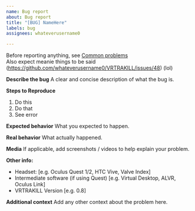 ```yaml
---
name: Bug report
about: Bug report
title: "[BUG] NameHere"
labels: bug
assignees: whateverusername0

---
```


Before reporting anything, see [Common problems](https://github.com/whateverusername0/VRTRAKILL#common-issues)  
Also expect meanie things to be said (https://github.com/whateverusername0/VRTRAKILL/issues/48) (lol)

**Describe the bug**
A clear and concise description of what the bug is.

**Steps to Reproduce**
1. Do this
2. Do that
3. See error

**Expected behavior**
What you expected to happen.

**Real behavior**
What actually happened.

**Media**
If applicable, add screenshots / videos to help explain your problem.

**Other info:**
 - Headset: [e.g. Oculus Quest 1/2, HTC Vive, Valve Index]
 - Intermediate software (if using Quest) [e.g. Virtual Desktop, ALVR, Oculus Link]
 - VRTRAKILL Version [e.g. 0.8]

**Additional context**
Add any other context about the problem here.
